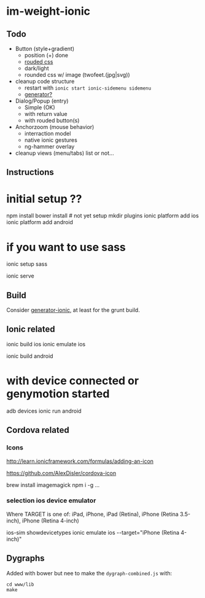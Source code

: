 # im-weight-ionic

## Todo

* Button (style+gradient)
  * position (+) done
  * [rouded css](http://css-tricks.com/examples/RoundButtons/)
  * dark/light
  * rounded css w/ image (twofeet.(jpg|svg))
* cleanup code structure
  * restart with `ionic start ionic-sidemenu sidemenu`
  * [generator?](https://github.com/diegonetto/generator-ionic)
* Dialog/Popup (entry)
  * Simple (OK)
  * with return value
  * with rouded button(s)
* Anchorzoom (mouse behavior)
  * interraction model
  * native ionic gestures
  * ng-hammer overlay
* cleanup views (menu/tabs) list or not... 

## Instructions

  # initial setup ??
  npm install 
  bower install  # not yet setup
  mkdir plugins
  ionic platform add ios
  ionic platform add android
  # if you want to use sass
  ionic setup sass

  ionic serve

## Build

Consider  [generator-ionic](https://github.com/diegonetto/generator-ionic), at least for the grunt build.

## Ionic related

  ionic build ios
  ionic emulate ios

  ionic build android
  # with device connected or genymotion started
  adb devices
  ionic run android


## Cordova related

### Icons

http://learn.ionicframework.com/formulas/adding-an-icon

https://github.com/AlexDisler/cordova-icon

  brew install imagemagick
  npm i -g ...

### selection ios device emulator

Where TARGET is one of: iPad, iPhone, iPad (Retina), iPhone (Retina 3.5-inch), iPhone (Retina 4-inch)


  ios-sim showdevicetypes
  ionic emulate ios --target="iPhone (Retina 4-inch)"

  ## Dygraphs
  Added with bower but nee to make the `dygraph-combined.js` with:

    cd www/lib
    make